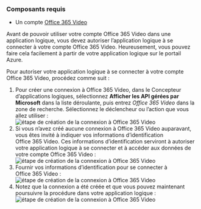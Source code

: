 ### <a name="prerequisites"></a>Composants requis
* Un compte [Office 365 Video](https://support.office.com/article/Meet-Office-365-Video-ca1cc1a9-a615-46e1-b6a3-40dbd99939a6)  

Avant de pouvoir utiliser votre compte Office 365 Video dans une application logique, vous devez autoriser l’application logique à se connecter à votre compte Office 365 Video. Heureusement, vous pouvez faire cela facilement à partir de votre application logique sur le portail Azure.  

Pour autoriser votre application logique à se connecter à votre compte Office 365 Video, procédez comme suit :  

1. Pour créer une connexion à Office 365 Video, dans le Concepteur d’applications logiques, sélectionnez **Afficher les API gérées par Microsoft** dans la liste déroulante, puis entrez *Office 365 Video* dans la zone de recherche. Sélectionnez le déclencheur ou l’action que vous allez utiliser :   
   ![étape de création de la connexion à Office 365 Video](./media/connectors-create-api-office365video/office365video-1.png)  
2. Si vous n’avez créé aucune connexion à Office 365 Video auparavant, vous êtes invité à indiquer vos informations d’identification Office 365 Video. Ces informations d’identification serviront à autoriser votre application logique à se connecter et à accéder aux données de votre compte Office 365 Video :   
   ![étape de création de la connexion à Office 365 Video](./media/connectors-create-api-office365video/office365video-2.png)  
3. Fournir vos informations d’identification pour se connecter à Office 365 Video :   
   ![étape de création de la connexion à Office 365 Video](./media/connectors-create-api-office365video/office365video-3.png)  
4. Notez que la connexion a été créée et que vous pouvez maintenant poursuivre la procédure dans votre application logique :   
   ![étape de création de la connexion à Office 365 Video](./media/connectors-create-api-office365video/office365video-4.png)  

